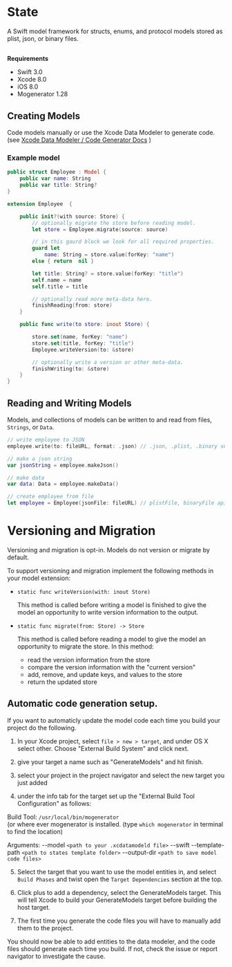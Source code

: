 # State 

A Swift model framework for structs, enums, and protocol models stored as plist, json, or binary files.

## 

**Requirements**
- Swift 3.0
- Xcode 8.0
- iOS 8.0
- Mogenerator 1.28

## Creating Models
Code models manually or use the Xcode Data Modeler to generate code. (see [Xcode Data Modeler / Code Generator Docs](https://github.com/amberstar/State/blob/abstract-store/Codegen.md) )

### Example model

```swift
public struct Employee : Model {
    public var name: String
    public var title: String?
}

extension Employee  {

    public init?(with source: Store) {
        // optionally migrate the store before reading model.
        let store = Employee.migrate(source: source)

        // in this gaurd block we look for all required properties.
        guard let 
            name: String = store.value(forKey: "name") 
        else { return  nil }

        let title: String? = store.value(forKey: "title")
        self.name = name
        self.title = title

        // optionally read more meta-data here.
        finishReading(from: store)
    }

    public func write(to store: inout Store) {

        store.set(name, forKey: "name")
        store.set(title, forKey: "title")
        Employee.writeVersion(to: &store)

        // optionally write a version or other meta-data.
        finishWriting(to: &store)
    }
}

```

## Reading and Writing Models

Models, and collections of models can be
  written to and read from files, `Strings`, or `Data`.

```swift
// write employee to JSON
employee.write(to: fileURL, format: .json) // .json, .plist, .binary support

// make a json string
var jsonString = employee.makeJson()

// make data
var data: Data = employee.makeData()

// create employee from file
let employee = Employee(jsonFile: fileURL) // plistFile, binaryFile api also

```

# Versioning and Migration
Versioning and migration is opt-in. Models do not version or migrate by default.

To support versioning and migration implement the following methods in your model extension:

  * `static func writeVersion(with: inout Store)`

     This method is called before writing a model is finished to give the model an
     opportunity to write version information to the output.

  * `static func migrate(from: Store) -> Store`

     This method is called before reading a model to give the model
     an opportunity to migrate the store. In this method:

    -  read the version information from the store
    -  compare the version information with the "current version"
    -  add, remove, and update keys, and values to the store
    -  return the updated store

## Automatic code generation setup.

If you want to automaticly update the model code each time you build your project do the following.

1. In your Xcode project, select `file > new > target`, and under OS X select other. Choose "External Build System" and click next.

2. give your target a name such as "GenerateModels" and hit finish.

3. select your project in the project navigator and select the new target you just added

4. under the info tab for the target set up the "External Build Tool Configuration" as follows:

Build Tool: `/usr/local/bin/mogenerator`  
	(or where ever mogenerator is installed. (type `which mogenerator` in terminal to 	find the location)


Arguments:
	--model `<path to your .xcdatamodeld file>` --swift --template-path `<path to states template folder>` --output-dir `<path to save model code files>`

5. Select the target that you want to use the model entities in, and select `Build Phases` and twist open the `Target Dependencies` section at the top.

6. Click plus to add a dependency, select the GenerateModels target.
	This will tell Xcode to build your GenerateModels target before building the host target.

7. The first time you generate the code files you will have to manually add them to the project.

You should now be able to add entities to the data modeler, and the code files should generate each time you build. If not, check the issue or report navigator to investigate the cause.
